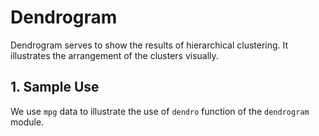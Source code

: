 # Dendrogram

Dendrogram serves to show the results of hierarchical clustering. It illustrates the arrangement of the clusters visually.

## 1. Sample Use

We use `mpg` data to illustrate the use of `dendro` function of the `dendrogram` module.


